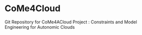 # CoMe4Cloud
Git Repository for CoMe4ACloud Project : Constraints and Model Engineering for Autonomic Clouds
